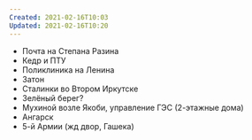 ```yaml
---
Created: 2021-02-16T10:03
Updated: 2021-02-16T10:20
---
```

- Почта на Степана Разина
- Кедр и ПТУ
- Поликлиника на Ленина
- Затон
- Сталинки во Втором Иркутске
- Зелёный берег?
- Мухиной возле Якоби, управление ГЭС (2-этажные дома)
- Ангарск
- 5-й Армии (жд двор, Гашека)